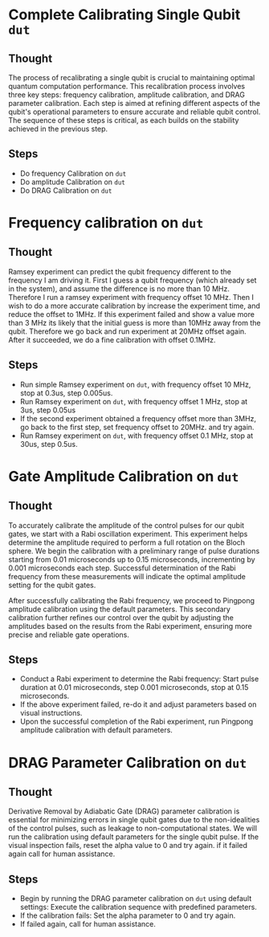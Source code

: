
# Complete Calibrating Single Qubit `dut`

## Thought

The process of recalibrating a single qubit is crucial to maintaining optimal quantum computation performance. This recalibration process involves three key steps: frequency calibration, amplitude calibration, and DRAG parameter calibration. Each step is aimed at refining different aspects of the qubit's operational parameters to ensure accurate and reliable qubit control. The sequence of these steps is critical, as each builds on the stability achieved in the previous step.

## Steps

- Do frequency Calibration on `dut`
- Do amplitude Calibration on `dut`
- Do DRAG Calibration on `dut`


# Frequency calibration on `dut`

## Thought

Ramsey experiment can predict the qubit frequency different to the frequency I am driving it. First I guess a qubit frequency (which already set in the system), and assume the difference is no more than 10 MHz. Therefore I run a ramsey experiment with frequency offset 10 MHz. Then I wish to do a more accurate calibration by increase the experiment time, and reduce the offset to 1MHz. If this experiment failed and show a value more than 3 MHz its likely that the initial guess is more than 10MHz away from the qubit. Therefore we go back and run experiment at 20MHz offset again. After it succeeded, we do a fine calibration with offset 0.1MHz.

## Steps

- Run simple Ramsey experiment on `dut`, with frequency offset 10 MHz, stop at 0.3us, step 0.005us.
- Run Ramsey experiment on `dut`, with frequency offset 1 MHz, stop at 3us, step 0.05us
- If the second experiment obtained a frequency offset more than 3MHz, go back to the first step, set frequency offset to 20MHz. and try again.
- Run Ramsey experiment on `dut`, with frequency offset 0.1 MHz, stop at 30us, step 0.5us.

# Gate Amplitude Calibration on `dut`

## Thought

To accurately calibrate the amplitude of the control pulses for our qubit gates, we start with a Rabi oscillation experiment. This experiment helps determine the amplitude required to perform a full rotation on the Bloch sphere. We begin the calibration with a preliminary range of pulse durations starting from 0.01 microseconds up to 0.15 microseconds, incrementing by 0.001 microseconds each step. Successful determination of the Rabi frequency from these measurements will indicate the optimal amplitude setting for the qubit gates.

After successfully calibrating the Rabi frequency, we proceed to Pingpong amplitude calibration using the default parameters. This secondary calibration further refines our control over the qubit by adjusting the amplitudes based on the results from the Rabi experiment, ensuring more precise and reliable gate operations.

## Steps

- Conduct a Rabi experiment to determine the Rabi frequency: Start pulse duration at 0.01 microseconds, step 0.001 microseconds, stop at 0.15 microseconds.
- If the above experiment failed, re-do it and adjust parameters based on visual instructions.
- Upon the successful completion of the Rabi experiment, run Pingpong amplitude calibration with default parameters.

# DRAG Parameter Calibration on `dut`

## Thought

Derivative Removal by Adiabatic Gate (DRAG) parameter calibration is essential for minimizing errors in single qubit gates due to the non-idealities of the control pulses, such as leakage to non-computational states. We will run the calibration using default parameters for the single qubit pulse.  If the visual inspection fails, reset the alpha value to 0 and try again. if it failed again call for human assistance.

## Steps

- Begin by running the DRAG parameter calibration on `dut` using default settings: Execute the calibration sequence with predefined parameters.
- If the calibration fails: Set the alpha parameter to 0 and try again.
- If failed again, call for human assistance.

